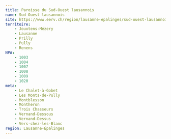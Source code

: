 ```yaml
---
title: Paroisse du Sud-Ouest lausannois
name: Sud-Ouest lausannois
site: https://www.eerv.ch/region/lausanne-epalinges/sud-ouest-lausannois/accueil
territoire:
    - Jouxtens-Mézery
    - Lausanne
    - Prilly
    - Pully
    - Renens
NPA:
    - 1003
    - 1004
    - 1007
    - 1008
    - 1009
    - 1020
meta:
    - Le Chalet-à-Gobet
    - Les Monts-de-Pully
    - Montblesson
    - Montheron
    - Trois Chasseurs
    - Vernand-Dessous
    - Vernand-Dessus
    - Vers-chez-les-Blanc
region: Lausanne-Épalinges
---
```

